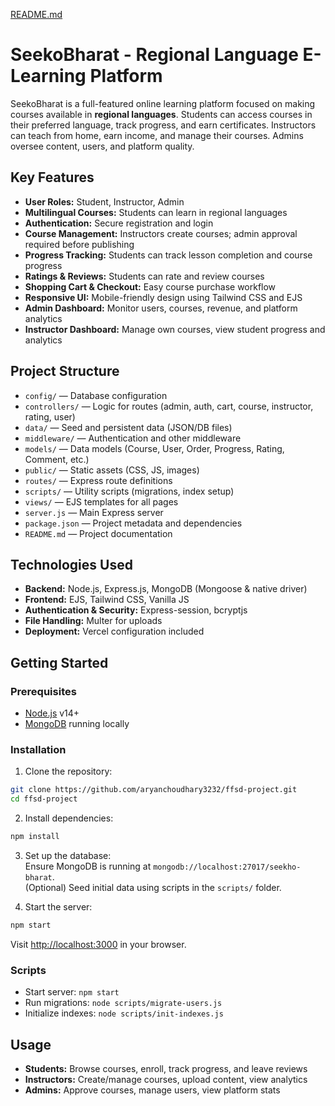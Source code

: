[README.md](https://github.com/user-attachments/files/22866086/README.md)
# SeekoBharat - Regional Language E-Learning Platform

SeekoBharat is a full-featured online learning platform focused on making courses available in **regional languages**. Students can access courses in their preferred language, track progress, and earn certificates. Instructors can teach from home, earn income, and manage their courses. Admins oversee content, users, and platform quality.

## Key Features

- **User Roles:** Student, Instructor, Admin  
- **Multilingual Courses:** Students can learn in regional languages  
- **Authentication:** Secure registration and login  
- **Course Management:** Instructors create courses; admin approval required before publishing  
- **Progress Tracking:** Students can track lesson completion and course progress  
- **Ratings & Reviews:** Students can rate and review courses  
- **Shopping Cart & Checkout:** Easy course purchase workflow  
- **Responsive UI:** Mobile-friendly design using Tailwind CSS and EJS  
- **Admin Dashboard:** Monitor users, courses, revenue, and platform analytics  
- **Instructor Dashboard:** Manage own courses, view student progress and analytics  

## Project Structure

- `config/` — Database configuration  
- `controllers/` — Logic for routes (admin, auth, cart, course, instructor, rating, user)  
- `data/` — Seed and persistent data (JSON/DB files)  
- `middleware/` — Authentication and other middleware  
- `models/` — Data models (Course, User, Order, Progress, Rating, Comment, etc.)  
- `public/` — Static assets (CSS, JS, images)  
- `routes/` — Express route definitions  
- `scripts/` — Utility scripts (migrations, index setup)  
- `views/` — EJS templates for all pages  
- `server.js` — Main Express server  
- `package.json` — Project metadata and dependencies  
- `README.md` — Project documentation  

## Technologies Used

- **Backend:** Node.js, Express.js, MongoDB (Mongoose & native driver)  
- **Frontend:** EJS, Tailwind CSS, Vanilla JS  
- **Authentication & Security:** Express-session, bcryptjs  
- **File Handling:** Multer for uploads  
- **Deployment:** Vercel configuration included  

## Getting Started

### Prerequisites

- [Node.js](https://nodejs.org/) v14+  
- [MongoDB](https://www.mongodb.com/) running locally  

### Installation

1. Clone the repository:
```bash
git clone https://github.com/aryanchoudhary3232/ffsd-project.git
cd ffsd-project
```

2. Install dependencies:
```bash
npm install
```

3. Set up the database:  
Ensure MongoDB is running at `mongodb://localhost:27017/seekho-bharat`.  
(Optional) Seed initial data using scripts in the `scripts/` folder.

4. Start the server:
```bash
npm start
```
Visit [http://localhost:3000](http://localhost:3000) in your browser.

### Scripts

- Start server: `npm start`  
- Run migrations: `node scripts/migrate-users.js`  
- Initialize indexes: `node scripts/init-indexes.js`  

## Usage

- **Students:** Browse courses, enroll, track progress, and leave reviews  
- **Instructors:** Create/manage courses, upload content, view analytics  
- **Admins:** Approve courses, manage users, view platform stats
